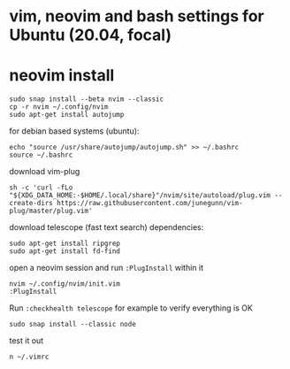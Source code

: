 # vim, neovim and bash settings for Ubuntu (20.04, focal)
# neovim install
```
sudo snap install --beta nvim --classic
cp -r nvim ~/.config/nvim
sudo apt-get install autojump
```

for debian based systems (ubuntu):
```
echo "source /usr/share/autojump/autojump.sh" >> ~/.bashrc 
source ~/.bashrc
```

download vim-plug

```
sh -c 'curl -fLo "${XDG_DATA_HOME:-$HOME/.local/share}"/nvim/site/autoload/plug.vim --create-dirs https://raw.githubusercontent.com/junegunn/vim-plug/master/plug.vim'
```

download telescope (fast text search) dependencies:

```
sudo apt-get install ripgrep
sudo apt-get install fd-find
```

open a neovim session and run `:PlugInstall` within it
```
nvim ~/.config/nvim/init.vim
:PlugInstall
```
Run `:checkhealth telescope` for example to verify everything is OK
```
sudo snap install --classic node
```

test it out
```
n ~/.vimrc
```


